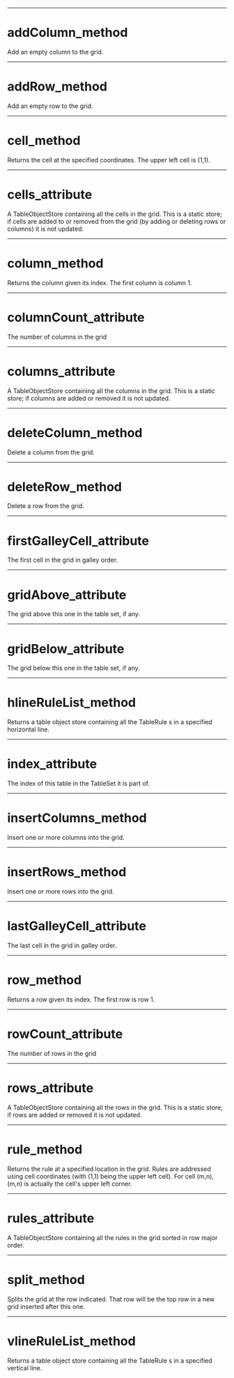 

---

# addColumn_method

Add an empty column to the grid.



---

# addRow_method

Add an empty row to the grid.



---

# cell_method

Returns the cell at the specified coordinates. The upper left cell is (1,1).



---

# cells_attribute

A TableObjectStore containing all the cells in the grid. This is a static store; if cells are added to or removed from the grid (by adding or deleting rows or columns) it is not updated.



---

# column_method

Returns the column given its index. The first column is column 1.



---

# columnCount_attribute

The number of columns in the grid



---

# columns_attribute

A TableObjectStore containing all the columns in the grid. This is a static store; if columns are added or removed it is not updated.



---

# deleteColumn_method

Delete a column from the grid.



---

# deleteRow_method

Delete a row from the grid.



---

# firstGalleyCell_attribute

The first cell in the grid in galley order.



---

# gridAbove_attribute

The grid above this one in the table set, if any.



---

# gridBelow_attribute

The grid below this one in the table set, if any.



---

# hlineRuleList_method

Returns a table object store containing all the TableRule s in a specified horizontal line.



---

# index_attribute

The index of this table in the TableSet it is part of.



---

# insertColumns_method

Insert one or more columns into the grid.



---

# insertRows_method

Insert one or more rows into the grid.



---

# lastGalleyCell_attribute

The last cell in the grid in galley order.



---

# row_method

Returns a row given its index. The first row is row 1.



---

# rowCount_attribute

The number of rows in the grid



---

# rows_attribute

A TableObjectStore containing all the rows in the grid. This is a static store; if rows are added or removed it is not updated.



---

# rule_method

Returns the rule at a specified location in the grid. Rules are addressed using cell coordinates (with (1,1) being the upper left cell). For cell (m,n), (m,n) is actually the cell's upper left corner.



---

# rules_attribute

A TableObjectStore containing all the rules in the grid sorted in row major order.



---

# split_method

Splits the grid at the row indicated. That row will be the top row in a new grid inserted after this one.



---

# vlineRuleList_method

Returns a table object store containing all the TableRule s in a specified vertical line.